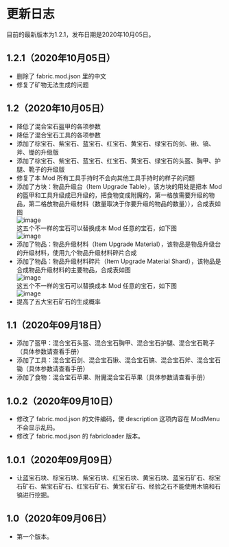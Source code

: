 # 更新日志
目前的最新版本为1.2.1，发布日期是2020年10月05日。

## 1.2.1（2020年10月05日）
- 删除了 fabric.mod.json 里的中文
- 修复了矿物无法生成的问题

## 1.2（2020年10月05日）
- 降低了混合宝石盔甲的各项参数
- 降低了混合宝石工具的各项参数
- 添加了棕宝石、紫宝石、蓝宝石、红宝石、黄宝石、绿宝石的剑、锹、镐、斧、锄的升级版
- 添加了棕宝石、紫宝石、蓝宝石、红宝石、黄宝石、绿宝石的头盔、胸甲、护腿、靴子的升级版
- 修复了本 Mod 所有工具手持时不会向其他工具手持时的样子的问题
- 添加了方块：物品升级台（Item Upgrade Table），该方块的用处是把本 Mod 的盔甲和工具升级成已升级的，把食物变成附魔的，第一格放需要升级的物品，第二格放物品升级材料（数量取决于你要升级的物品的数量）），合成表如图 <br>
![image](https://gitee.com/MrShiehX/Repository/raw/master/27.png) <br>
这五个不一样的宝石可以替换成本 Mod 任意的宝石，如下图 <br>
![image](https://gitee.com/MrShiehX/Repository/raw/master/28.png) <br>
- 添加了物品：物品升级材料（Item Upgrade Material），该物品是物品升级台的升级材料，使用九个物品升级材料碎片合成
- 添加了物品：物品升级材料碎片（Item Upgrade Material Shard），该物品是合成物品升级材料的主要物品，合成表如图 <br>
![image](https://gitee.com/MrShiehX/Repository/raw/master/29.png) <br>
这五个不一样的宝石可以替换成本 Mod 任意的宝石，如下图 <br>
![image](https://gitee.com/MrShiehX/Repository/raw/master/30.png) <br>
- 提高了五大宝石矿石的生成概率

## 1.1（2020年09月18日）
- 添加了盔甲：混合宝石头盔、混合宝石胸甲、混合宝石护腿、混合宝石靴子（具体参数请查看手册）
- 添加了工具：混合宝石剑、混合宝石锹、混合宝石镐、混合宝石斧、混合宝石锄（具体参数请查看手册）
- 添加了食物：混合宝石苹果、附魔混合宝石苹果（具体参数请查看手册）

## 1.0.2（2020年09月10日）
- 修改了 fabric.mod.json 的文件编码，使 description 这项内容在 ModMenu 不会显示乱码。
- 修改了 fabric.mod.json 的 fabricloader 版本。

## 1.0.1（2020年09月09日）
- 让蓝宝石块、棕宝石块、紫宝石块、红宝石块、黄宝石块、蓝宝石矿石、棕宝石矿石、紫宝石矿石、红宝石矿石、黄宝石矿石、经验之石不能使用木镐和石镐进行挖掘。

## 1.0（2020年09月06日）
- 第一个版本。
